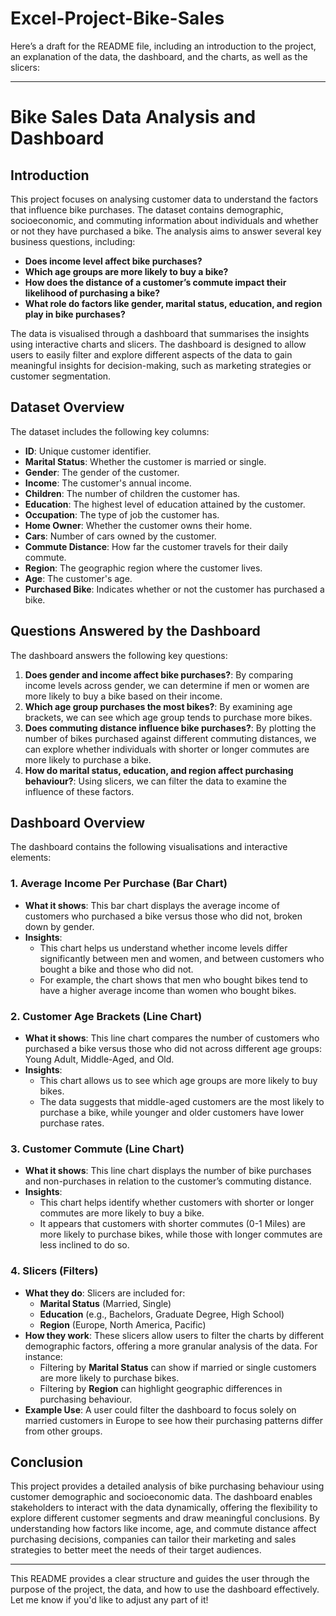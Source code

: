 # Excel-Project-Bike-Sales

Here’s a draft for the README file, including an introduction to the project, an explanation of the data, the dashboard, and the charts, as well as the slicers:

---

# Bike Sales Data Analysis and Dashboard

## Introduction

This project focuses on analysing customer data to understand the factors that influence bike purchases. The dataset contains demographic, socioeconomic, and commuting information about individuals and whether or not they have purchased a bike. The analysis aims to answer several key business questions, including:
- **Does income level affect bike purchases?**
- **Which age groups are more likely to buy a bike?**
- **How does the distance of a customer’s commute impact their likelihood of purchasing a bike?**
- **What role do factors like gender, marital status, education, and region play in bike purchases?**

The data is visualised through a dashboard that summarises the insights using interactive charts and slicers. The dashboard is designed to allow users to easily filter and explore different aspects of the data to gain meaningful insights for decision-making, such as marketing strategies or customer segmentation.

## Dataset Overview

The dataset includes the following key columns:
- **ID**: Unique customer identifier.
- **Marital Status**: Whether the customer is married or single.
- **Gender**: The gender of the customer.
- **Income**: The customer's annual income.
- **Children**: The number of children the customer has.
- **Education**: The highest level of education attained by the customer.
- **Occupation**: The type of job the customer has.
- **Home Owner**: Whether the customer owns their home.
- **Cars**: Number of cars owned by the customer.
- **Commute Distance**: How far the customer travels for their daily commute.
- **Region**: The geographic region where the customer lives.
- **Age**: The customer's age.
- **Purchased Bike**: Indicates whether or not the customer has purchased a bike.

## Questions Answered by the Dashboard

The dashboard answers the following key questions:
1. **Does gender and income affect bike purchases?**: By comparing income levels across gender, we can determine if men or women are more likely to buy a bike based on their income.
2. **Which age group purchases the most bikes?**: By examining age brackets, we can see which age group tends to purchase more bikes.
3. **Does commuting distance influence bike purchases?**: By plotting the number of bikes purchased against different commuting distances, we can explore whether individuals with shorter or longer commutes are more likely to purchase a bike.
4. **How do marital status, education, and region affect purchasing behaviour?**: Using slicers, we can filter the data to examine the influence of these factors.

## Dashboard Overview

The dashboard contains the following visualisations and interactive elements:

### 1. **Average Income Per Purchase (Bar Chart)**

   - **What it shows**: This bar chart displays the average income of customers who purchased a bike versus those who did not, broken down by gender.
   - **Insights**: 
     - This chart helps us understand whether income levels differ significantly between men and women, and between customers who bought a bike and those who did not.
     - For example, the chart shows that men who bought bikes tend to have a higher average income than women who bought bikes.

### 2. **Customer Age Brackets (Line Chart)**

   - **What it shows**: This line chart compares the number of customers who purchased a bike versus those who did not across different age groups: Young Adult, Middle-Aged, and Old.
   - **Insights**: 
     - This chart allows us to see which age groups are more likely to buy bikes.
     - The data suggests that middle-aged customers are the most likely to purchase a bike, while younger and older customers have lower purchase rates.

### 3. **Customer Commute (Line Chart)**

   - **What it shows**: This line chart displays the number of bike purchases and non-purchases in relation to the customer’s commuting distance.
   - **Insights**: 
     - This chart helps identify whether customers with shorter or longer commutes are more likely to buy a bike.
     - It appears that customers with shorter commutes (0-1 Miles) are more likely to purchase bikes, while those with longer commutes are less inclined to do so.

### 4. **Slicers (Filters)**

   - **What they do**: Slicers are included for:
     - **Marital Status** (Married, Single)
     - **Education** (e.g., Bachelors, Graduate Degree, High School)
     - **Region** (Europe, North America, Pacific)
   - **How they work**: These slicers allow users to filter the charts by different demographic factors, offering a more granular analysis of the data. For instance:
     - Filtering by **Marital Status** can show if married or single customers are more likely to purchase bikes.
     - Filtering by **Region** can highlight geographic differences in purchasing behaviour.
   - **Example Use**: A user could filter the dashboard to focus solely on married customers in Europe to see how their purchasing patterns differ from other groups.

## Conclusion

This project provides a detailed analysis of bike purchasing behaviour using customer demographic and socioeconomic data. The dashboard enables stakeholders to interact with the data dynamically, offering the flexibility to explore different customer segments and draw meaningful conclusions. By understanding how factors like income, age, and commute distance affect purchasing decisions, companies can tailor their marketing and sales strategies to better meet the needs of their target audiences.

--- 

This README provides a clear structure and guides the user through the purpose of the project, the data, and how to use the dashboard effectively. Let me know if you'd like to adjust any part of it!
